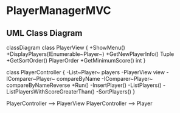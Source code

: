 # PlayerManagerMVC

## UML Class Diagram

classDiagram
class PlayerView {
+ShowMenu()
+DisplayPlayers(IEnumerable~Player~)
+GetNewPlayerInfo() Tuple
+GetSortOrder() PlayerOrder
+GetMinimumScore() int
}

class PlayerController {
-List~Player~ players
-PlayerView view
-IComparer~Player~ compareByName
-IComparer~Player~ compareByNameReverse
+Run()
-InsertPlayer()
-ListPlayers()
-ListPlayersWithScoreGreaterThan()
-SortPlayers()
}

PlayerController --> PlayerView
PlayerController --> Player
